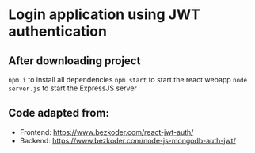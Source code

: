 # Login application using JWT authentication

## After downloading project 
`npm i` to install all dependencies
`npm start` to start the react webapp
`node server.js` to start the ExpressJS server

## Code adapted from: 
- Frontend: https://www.bezkoder.com/react-jwt-auth/
- Backend: https://www.bezkoder.com/node-js-mongodb-auth-jwt/
